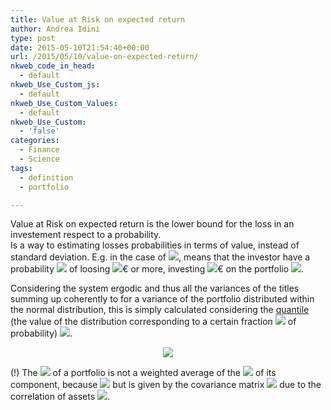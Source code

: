 ```yaml
---
title: Value at Risk on expected return
author: Andrea Idini
type: post
date: 2015-05-10T21:54:40+00:00
url: /2015/05/10/value-on-expected-return/
nkweb_code_in_head:
  - default
nkweb_Use_Custom_js:
  - default
nkweb_Use_Custom_Values:
  - default
nkweb_Use_Custom:
  - 'false'
categories:
  - Finance
  - Science
tags:
  - definition
  - portfolio

---
```

Value at Risk on expected return is the lower bound for the loss in an investement respect to a probability.  
Is a way to estimating losses probabilities in terms of value, instead of standard deviation. E.g. in the case of <span class='MathJax_Preview'><img src="/wilt/wp-content/plugins/latex/cache/tex_15f8404129ac49b1cc62296d09ca42bd.gif' style=' ' class='tex'" /></span>, means that the investor have a probability <span class='MathJax_Preview'><img src="/wilt/wp-content/plugins/latex/cache/tex_7b7f9dbfea05c83784f8b85149852f08.gif' style=' padding-bottom:2px;' class='tex'" /></span> of loosing <span class='MathJax_Preview'><img src="/wilt/wp-content/plugins/latex/cache/tex_9d5ed678fe57bcca610140957afab571.gif' style=' padding-bottom:1px;' class='tex'" /></span>€ or more, investing <span class='MathJax_Preview'><img src="/wilt/wp-content/plugins/latex/cache/tex_7fc56270e7a70fa81a5935b72eacbe29.gif' style=' ' class='tex'" /></span>€ on the portfolio <span class='MathJax_Preview'><img src="/wilt/wp-content/plugins/latex/cache/tex_83878c91171338902e0fe0fb97a8c47a.gif' style=' padding-bottom:1px;' class='tex'" /></span>.

Considering the system ergodic and thus all the variances of the titles summing up coherently to for a variance of the portfolio distributed within the normal distribution, this is simply calculated considering the [quantile][1] (the value of the distribution corresponding to a certain fraction <span class='MathJax_Preview'><img src="/wilt/wp-content/plugins/latex/cache/tex_7b7f9dbfea05c83784f8b85149852f08.gif' style=' padding-bottom:2px;' class='tex'" /></span> of probability) <span class='MathJax_Preview'><img src="/wilt/wp-content/plugins/latex/cache/tex_38ac91602f4173aa1e9a6edcca85d00f.gif' style=' ' class='tex'" /></span>.

<p style='text-align:center;'>
  <span class='MathJax_Preview'><img src="/wilt/wp-content/plugins/latex/cache/tex_cccba4147cc1c6cd529d3e372c4dc944.gif' style='' class='tex'" /></span>
</p>

(!) The <span class='MathJax_Preview'><img src="/wilt/wp-content/plugins/latex/cache/tex_899857f2795e1307be64b0d9b2acac5c.gif' style=' ' class='tex'" /></span> of a portfolio is not a weighted average of the <span class='MathJax_Preview'><img src="/wilt/wp-content/plugins/latex/cache/tex_899857f2795e1307be64b0d9b2acac5c.gif' style=' ' class='tex'" /></span> of its component, because <span class='MathJax_Preview'><img src="/wilt/wp-content/plugins/latex/cache/tex_e8ddff75647760043eb393b33cc2f333.gif' style=' ' class='tex'" /></span> but is given by the covariance matrix <span class='MathJax_Preview'><img src="/wilt/wp-content/plugins/latex/cache/tex_025b3f94d79319f2067156076bf05243.gif' style=' padding-bottom:1px;' class='tex'" /></span> due to the correlation of assets <span class='MathJax_Preview'><img src="/wilt/wp-content/plugins/latex/cache/tex_d770aac63962c0f914fa892421f8382d.gif' style=' ' class='tex'" /></span>.

 [1]: http://en.wikipedia.org/wiki/Quantile